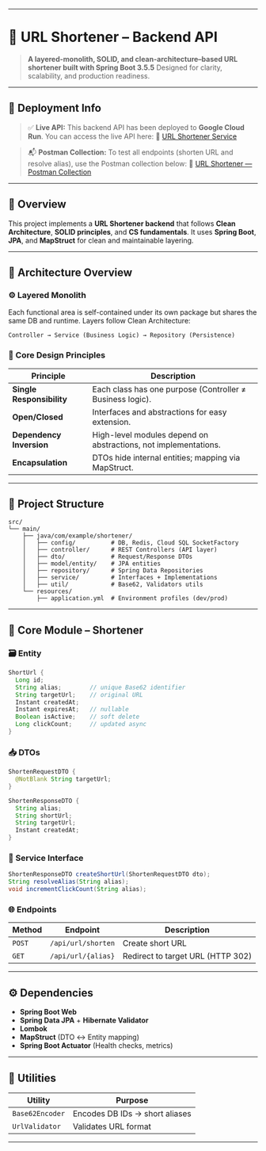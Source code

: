 

---

# 🔗 URL Shortener – Backend API

> **A layered-monolith, SOLID, and clean-architecture–based URL shortener built with Spring Boot 3.5.5**
> Designed for clarity, scalability, and production readiness.

---

## 🚀 Deployment Info

> ✅ **Live API:**
> This backend API has been deployed to **Google Cloud Run**.
> You can access the live API here:
> 🔗 [URL Shortener Service](https://url-shortening-service-585619166200.us-central1.run.app)

> 📬 **Postman Collection:**
> To test all endpoints (shorten URL and resolve alias), use the Postman collection below:
> 🔗 [URL Shortener — Postman Collection](https://www.postman.com/flight-technologist-23919603/monolithic/request/kbymaxp/url-shortener-service?action=share&creator=42910295)

---

## 🧩 Overview

This project implements a **URL Shortener backend** that follows **Clean Architecture**, **SOLID principles**, and **CS fundamentals**.
It uses **Spring Boot**, **JPA**, and **MapStruct** for clean and maintainable layering.

---

## 🧱 Architecture Overview

### ⚙️ Layered Monolith

Each functional area is self-contained under its own package but shares the same DB and runtime.
Layers follow Clean Architecture:

```
Controller → Service (Business Logic) → Repository (Persistence)
```

### 🧠 Core Design Principles

| Principle                 | Description                                                     |
| ------------------------- | --------------------------------------------------------------- |
| **Single Responsibility** | Each class has one purpose (Controller ≠ Business logic).       |
| **Open/Closed**           | Interfaces and abstractions for easy extension.                 |
| **Dependency Inversion**  | High-level modules depend on abstractions, not implementations. |
| **Encapsulation**         | DTOs hide internal entities; mapping via MapStruct.             |

---

## 📂 Project Structure

```
src/
└── main/
    ├── java/com/example/shortener/
    │   ├── config/          # DB, Redis, Cloud SQL SocketFactory
    │   ├── controller/      # REST Controllers (API layer)
    │   ├── dto/             # Request/Response DTOs
    │   ├── model/entity/    # JPA entities
    │   ├── repository/      # Spring Data Repositories
    │   ├── service/         # Interfaces + Implementations
    │   ├── util/            # Base62, Validators utils
    └── resources/
        ├── application.yml  # Environment profiles (dev/prod)
```

---

## 🧩 Core Module – Shortener

### 🗃️ Entity

```java
ShortUrl {
  Long id;
  String alias;        // unique Base62 identifier
  String targetUrl;    // original URL
  Instant createdAt;
  Instant expiresAt;   // nullable
  Boolean isActive;    // soft delete
  Long clickCount;     // updated async
}
```

### 📥 DTOs

```java
ShortenRequestDTO {
  @NotBlank String targetUrl;
}

ShortenResponseDTO {
  String alias;
  String shortUrl;
  String targetUrl;
  Instant createdAt;
}
```

### 🧠 Service Interface

```java
ShortenResponseDTO createShortUrl(ShortenRequestDTO dto);
String resolveAlias(String alias);
void incrementClickCount(String alias);
```

### 🌐 Endpoints

| Method | Endpoint           | Description                       |
| ------ | ------------------ | --------------------------------- |
| `POST` | `/api/url/shorten` | Create short URL                  |
| `GET`  | `/api/url/{alias}` | Redirect to target URL (HTTP 302) |

---

## ⚙️ Dependencies

* **Spring Boot Web**
* **Spring Data JPA** + **Hibernate Validator**
* **Lombok**
* **MapStruct** (DTO ↔ Entity mapping)
* **Spring Boot Actuator** (Health checks, metrics)

---

## 🧰 Utilities

| Utility             | Purpose                        |
| ------------------- | ------------------------------ |
| `Base62Encoder`     | Encodes DB IDs → short aliases |
| `UrlValidator`      | Validates URL format           |

---


